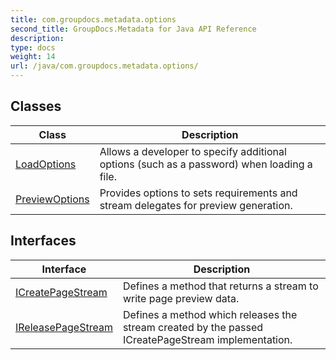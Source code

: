 ```yaml
---
title: com.groupdocs.metadata.options
second_title: GroupDocs.Metadata for Java API Reference
description: 
type: docs
weight: 14
url: /java/com.groupdocs.metadata.options/
---
```


## Classes

| Class | Description |
| --- | --- |
| [LoadOptions](../com.groupdocs.metadata.options/loadoptions) | Allows a developer to specify additional options (such as a password) when loading a file. |
| [PreviewOptions](../com.groupdocs.metadata.options/previewoptions) | Provides options to sets requirements and stream delegates for preview generation. |

## Interfaces

| Interface | Description |
| --- | --- |
| [ICreatePageStream](../com.groupdocs.metadata.options/icreatepagestream) | Defines a method that returns a stream to write page preview data. |
| [IReleasePageStream](../com.groupdocs.metadata.options/ireleasepagestream) | Defines a method which releases the stream created by the passed  ICreatePageStream  implementation. |
